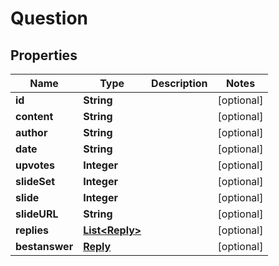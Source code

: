 
# Question

## Properties
Name | Type | Description | Notes
------------ | ------------- | ------------- | -------------
**id** | **String** |  |  [optional]
**content** | **String** |  |  [optional]
**author** | **String** |  |  [optional]
**date** | **String** |  |  [optional]
**upvotes** | **Integer** |  |  [optional]
**slideSet** | **Integer** |  |  [optional]
**slide** | **Integer** |  |  [optional]
**slideURL** | **String** |  |  [optional]
**replies** | [**List&lt;Reply&gt;**](Reply.md) |  |  [optional]
**bestanswer** | [**Reply**](Reply.md) |  |  [optional]



